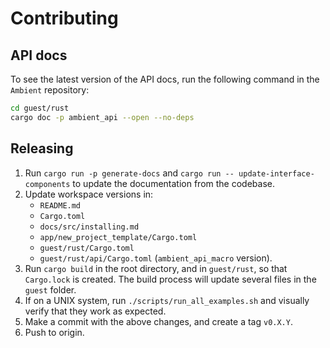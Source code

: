 # Contributing

## API docs

To see the latest version of the API docs, run the following command in the `Ambient` repository:

```sh
cd guest/rust
cargo doc -p ambient_api --open --no-deps
```

## Releasing

1. Run `cargo run -p generate-docs` and `cargo run -- update-interface-components` to update the documentation from the codebase.
2. Update workspace versions in:
   - `README.md`
   - `Cargo.toml`
   - `docs/src/installing.md`
   - `app/new_project_template/Cargo.toml`
   - `guest/rust/Cargo.toml`
   - `guest/rust/api/Cargo.toml` (`ambient_api_macro` version).
3. Run `cargo build` in the root directory, and in `guest/rust`, so that `Cargo.lock` is created. The build process will update several files in the `guest` folder.
4. If on a UNIX system, run `./scripts/run_all_examples.sh` and visually verify that they work as expected.
5. Make a commit with the above changes, and create a tag `v0.X.Y`.
6. Push to origin.
